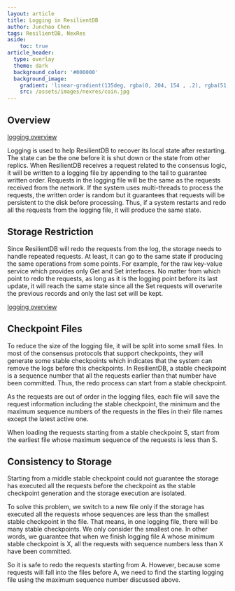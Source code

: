 ```yaml
---
layout: article
title: Logging in ResilientDB
author: Junchao Chen
tags: ResilientDB, NexRes
aside:
    toc: true
article_header:
  type: overlay
  theme: dark
  background_color: '#000000'
  background_image:
    gradient: 'linear-gradient(135deg, rgba(0, 204, 154 , .2), rgba(51, 154, 154, .2))'
    src: /assets/images/nexres/coin.jpg
---
```


## Overview
[logging overview](/assets/images/nexres/logging.png)

Logging is used to help ResilientDB to recover its local state after restarting. The state can be the one before it is shut down or the state from other replics.
When ResilientDB receives a request related to the consensus logic, it will be written to a logging file by appending to the tail to guarantee written order.
Requests in the logging file will be the same as the requests received from the network.
If the system uses multi-threads to process the requests, the written order is random but it guarantees that requests will be persistent to the disk before
processing.
Thus, if a system restarts and redo all the requests from the logging file, it will produce the same state.

## Storage Restriction 
Since ResilientDB will redo the requests from the log, the storage needs to handle repeated requests. 
At least, it can go to the same state if producing the same operations from some points. 
For example, for the raw key-value service which provides only Get and Set interfaces. 
No matter from which point to redo the requests, as long as it is the logging point before its last update, it will reach the same state
since all the Set requests will overwrite the previous records and only the last set will be kept. 


[logging overview](/assets/images/nexres/logging%20files.png)


## Checkpoint Files
To reduce the size of the logging file, it will be split into some small files.
In most of the consensus protocols that support checkpoints, they will generate some stable checkpoints which indicates that the system can remove the logs before this checkpoints.
In ResilientDB, a stable checkpoint is a sequence number that all the requests earlier than that number have been committed.
Thus, the redo process can start from a stable checkpoint. 

As the requests are out of order in the logging files, each file will save the request information including the stable checkpoint,
the minimum and the maximum sequence numbers of the requests in the files in their file names except the latest active one.

When loading the requests starting from a stable checkpoint S, start from the earliest file whose maximum sequence of the requests is less than S.


## Consistency to Storage
Starting from a middle stable checkpoint could not guarantee the storage has executed all the requests before the checkpoint as the stable 
checkpoint generation and the storage execution are isolated.

To solve this problem, we switch to a new file only if the storage has executed all the requests whose sequences are less than the smallest stable checkpoint in the file.
That means, in one logging file, there will be many stable checkpoints. We only consider the smallest one.
In other words, we guarantee that when we finish logging file A whose minimum stable checkpoint is X, all the requests with sequence numbers less than X have been committed.

So it is safe to redo the requests starting from A. However, because some requests will fall into the files before A, we need to find the starting logging file using the maximum 
sequence number discussed above.





